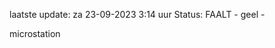 laatste update: 
za 23-09-2023  3:14   uur 
Status: FAALT - geel - 
<div class="service Y">microstation</div>